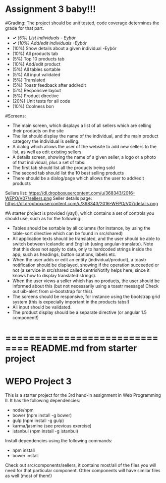 Assignment 3 baby!!!
====================
#Grading:
The project should be unit tested, code coverage determines the grade for that part.

* ***✓** (5%) List individuals - Eyþór*
* ***✓** (10%) Add/edit individuals -Eyþór*
* (10%) Show details about a given individual -Eyþór
* (10%) All products tab
* (5%) Top 10 products tab
* (10%) Add/edit product
* (5%) All tables sortable
* (5%) All input validated
* (5%) Translated
* (5%) Toastr feedback after add/edit
* (5%) Responsive layout
* (5%) Product directive
* (20%) Unit tests for all code
* (10%) Coolness bon

#Screens:
* The main screen, which displays a list of all sellers which are selling their products on the site
* The list should display the name of the individual, and the main product category the individual is selling.
* A dialog which allows the user of the website to add new sellers to the list, as well as edit existing sellers.
* A details screen, showing the name of a given seller, a logo or a photo of that individual, plus a set of tabs:
* The first tab should list all the products being sold
* The second tab should list the 10 best selling products
* There should be a dialog/page which allows the user to add/edit products

Sellers list: https://dl.dropboxusercontent.com/u/368343/2016-WEPO/V07/sellers.png
Seller details page: https://dl.dropboxusercontent.com/u/368343/2016-WEPO/V07/details.png

#A starter project is provided (yay!), which contains a set of controls you should use, such as for the following:
* Tables should be sortable by all columns (for instance, by using the table-sort directive which can be found in src/shared)
* All application texts should be translated, and the user should be able to switch between Icelandic and English (using angular-translate). 
 Note that this does not apply to data, only to hardcoded strings inside the app, such as headings, button captions, labels etc.
* When the user adds or edit an entity (individual/product), a toastr notification should be displayed, showing if the operation succeeded
 or not (a service in src/shared called centrisNotify helps here, since it knows how to display translated strings).
* When the user views a seller which has no products, the user should be informed about this (but not necessarily using a toastr message!
Check out uib-alert from ui-bootstrap for this).
* The screens should be responsive, for instance using the bootstrap grid system (this is expecially important in the products tabs!)
* All input should be validated.
* The product display should be a separate directive (or angular 1.5 component!)

==============================
README.md from starter project
==============================

# WEPO Project 3

This is a starter project for the 3rd hand-in assignment in Web Programming II.
It has the following dependencies:

* node/npm
* bower (npm install -g bower)
* gulp (npm install -g gulp)
* karma/jasmine (see previous exercise)
* istanbul (npm install -g istanbul)

Install dependencies using the following commands:

* npm install
* bower install

Check out src/components/sellers, it contains most/all of the files you will
need for that particular component. Other components will have similar files
as well (most of them!)
